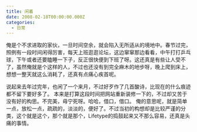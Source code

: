 ```yaml
---
title: 闲着
date: 2008-02-18T00:00:00.000Z
categories:
  - 日常
---
```


俺是个不求进取的家伙，一旦时间空余，就会陷入无所适从的境地中。春节过完，照例有一段时间闲得厉害，每天上班逛逛论坛，这边窜窜那边看看，中午打打乒乓球，下午或者还要瞌睡一下子，反正很快便到下班了呀。这还真是有些让人受不了，虽然俺就是个这样的人，不过也还没有到完全麻木的地步呀，晚上爬到床上，想想一整天就这么消耗了，还真有点痛心疾首呢。

说起来去年过完年，也闲了一个来月，不过好歹作了几首酸诗，比现在的什么痕迹都不留下要好多了。 本来是打算这段时间把网站重新装修一下的，不过却又苦于没有好的构思。不完美，毋宁死呀。哈哈，借口，借口。 俺的意思呢，就是简单一点，放松一点，疏疏的，淡淡的，便好了。不过当初的构想却是比较严谨的分类，这个就是这个，那个就是那个，Lifetype的捣鼓起来又不那么容易，还真是头痛的事情。
